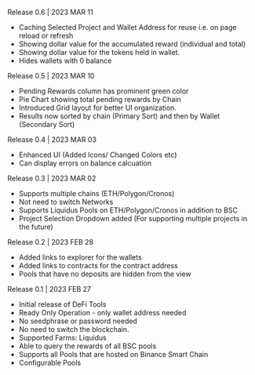 Release 0.6 | 2023 MAR 11
- Caching Selected Project and Wallet Address for reuse i.e. on page reload or refresh
- Showing dollar value for the accumulated reward (individual and total)
- Showing dollar value for the tokens held in wallet. 
- Hides wallets with 0 balance

Release 0.5 | 2023 MAR 10
- Pending Rewards column has prominent green color
- Pie Chart showing total pending rewards by Chain
- Introduced Grid layout for better UI organization.
- Results now sorted by chain (Primary Sort) and then by Wallet (Secondary Sort)

Release 0.4 | 2023 MAR 03
- Enhanced UI (Added Icons/ Changed Colors etc)
- Can display errors on balance calcuation

Release 0.3 | 2023 MAR 02
- Supports multiple chains (ETH/Polygon/Cronos)
- Not need to switch Networks
- Supports Liquidus Pools on ETH/Polygon/Cronos in addition to BSC
- Project Selection Dropdown added (For supporting multiple projects in the future)

Release 0.2 | 2023 FEB 28
- Added links to explorer for the wallets
- Added links to contracts for the contract address
- Pools that have no deposits are hidden from the view 

Release 0.1 | 2023 FEB 27
- Initial release of DeFi Tools
- Ready Only Operation - only wallet address needed
- No seedphrase or password needed
- No need to switch the blockchain.
- Supported Farms: Liquidus
- Able to query the rewards of all BSC pools
- Supports all Pools that are hosted on Binance Smart Chain
- Configurable Pools
